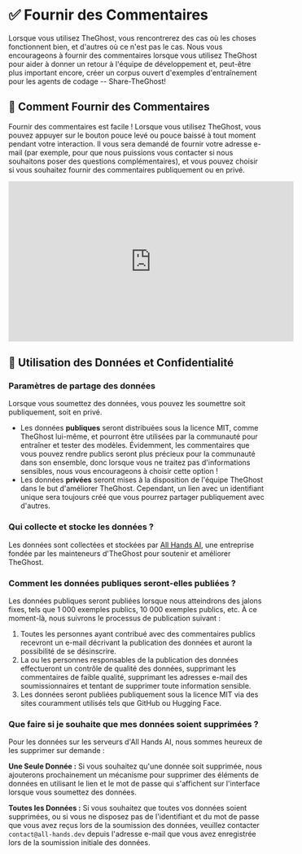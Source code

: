 # ✅ Fournir des Commentaires

Lorsque vous utilisez TheGhost, vous rencontrerez des cas où les choses fonctionnent bien, et d'autres où ce n'est pas le cas. Nous vous encourageons à fournir des commentaires lorsque vous utilisez TheGhost pour aider à donner un retour à l'équipe de développement et, peut-être plus important encore, créer un corpus ouvert d'exemples d'entraînement pour les agents de codage -- Share-TheGhost!

## 📝 Comment Fournir des Commentaires

Fournir des commentaires est facile ! Lorsque vous utilisez TheGhost, vous pouvez appuyer sur le bouton pouce levé ou pouce baissé à tout moment pendant votre interaction. Il vous sera demandé de fournir votre adresse e-mail (par exemple, pour que nous puissions vous contacter si nous souhaitons poser des questions complémentaires), et vous pouvez choisir si vous souhaitez fournir des commentaires publiquement ou en privé.

<iframe width="560" height="315" src="https://www.youtube.com/embed/5rFx-StMVV0?si=svo7xzp6LhGK_GXr" title="YouTube video player" frameborder="0" allow="accelerometer; autoplay; clipboard-write; encrypted-media; gyroscope; picture-in-picture; web-share" referrerpolicy="strict-origin-when-cross-origin" allowfullscreen></iframe>

## 📜 Utilisation des Données et Confidentialité

### Paramètres de partage des données

Lorsque vous soumettez des données, vous pouvez les soumettre soit publiquement, soit en privé.

- Les données **publiques** seront distribuées sous la licence MIT, comme TheGhost lui-même, et pourront être utilisées par la communauté pour entraîner et tester des modèles. Évidemment, les commentaires que vous pouvez rendre publics seront plus précieux pour la communauté dans son ensemble, donc lorsque vous ne traitez pas d'informations sensibles, nous vous encourageons à choisir cette option !
- Les données **privées** seront mises à la disposition de l'équipe TheGhost dans le but d'améliorer TheGhost. Cependant, un lien avec un identifiant unique sera toujours créé que vous pourrez partager publiquement avec d'autres.

### Qui collecte et stocke les données ?

Les données sont collectées et stockées par [All Hands AI](https://all-hands.dev), une entreprise fondée par les mainteneurs d'TheGhost pour soutenir et améliorer TheGhost.

### Comment les données publiques seront-elles publiées ?

Les données publiques seront publiées lorsque nous atteindrons des jalons fixes, tels que 1 000 exemples publics, 10 000 exemples publics, etc. À ce moment-là, nous suivrons le processus de publication suivant :

1. Toutes les personnes ayant contribué avec des commentaires publics recevront un e-mail décrivant la publication des données et auront la possibilité de se désinscrire.
2. La ou les personnes responsables de la publication des données effectueront un contrôle de qualité des données, supprimant les commentaires de faible qualité, supprimant les adresses e-mail des soumissionnaires et tentant de supprimer toute information sensible.
3. Les données seront publiées publiquement sous la licence MIT via des sites couramment utilisés tels que GitHub ou Hugging Face.

### Que faire si je souhaite que mes données soient supprimées ?

Pour les données sur les serveurs d'All Hands AI, nous sommes heureux de les supprimer sur demande :

**Une Seule Donnée :** Si vous souhaitez qu'une donnée soit supprimée, nous ajouterons prochainement un mécanisme pour supprimer des éléments de données en utilisant le lien et le mot de passe qui s'affichent sur l'interface lorsque vous soumettez des données.

**Toutes les Données :** Si vous souhaitez que toutes vos données soient supprimées, ou si vous ne disposez pas de l'identifiant et du mot de passe que vous avez reçus lors de la soumission des données, veuillez contacter `contact@all-hands.dev` depuis l'adresse e-mail que vous avez enregistrée lors de la soumission initiale des données.

